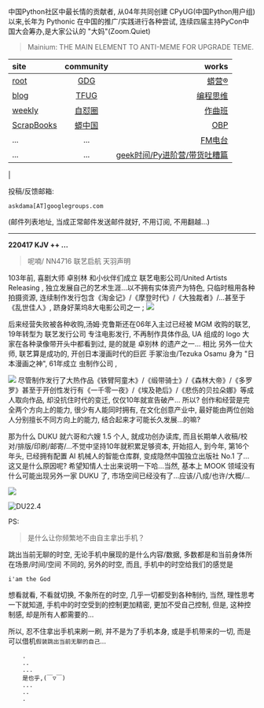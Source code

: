 中国Python社区中最长情的贡献者, 从04年共同创建 CPyUG(中国Python用户组)以来,长年为 Pythonic 在中国的推广/实践进行各种尝试, 连续四届主持PyCon中国大会筹办,是大家公认的 "大妈"(Zoom.Quiet)

> Mainium: THE MAIN ELEMENT TO ANTI-MEME FOR UPGRADE TEME.

| site | community | works |
| :-----| :----: | ----: |
| [root](http://zoomquiet.io/) | [GDG](https://blog.zhgdg.org/) | [蟒营®](https://doc.101.camp/) |
| [blog](https://blog.zoomquiet.io/pages/zoomquiet.html) | [TFUG](http://zh.tfug.world/) | [编程思维](https://py.101.camp/) |
| [weekly](http://weekly.pychina.org/) | [自怼圈](https://du.101.camp/) | [作曲班](https://mu.101.camp/) |
| [ScrapBooks](https://zoomquiet.io/collection.html) | [蟒中国](https://pychina.org/) | [OBP](https://zoomquiet.io/obp/index.html) |
| ... | ... | [FM电台](https://fm.101.camp/) |
| ... | ... | [geek时间/Py进阶营/带货吐糟篇](https://fm.101.camp/2020/geek2py-dama.html) 
 |


投稿/反馈邮箱:

    askdama[AT]googlegroups.com

(邮件列表地址, 
当成正常邮件发送邮件就好, 不用订阅, 不用翻越...)



---------------------------------------------------
**220417 KJV ++ ...**


> 呢喃/ NN4716 联艺启航 天羽声明




103年前, 喜剧大师 卓别林 和小伙伴们成立 联艺电影公司/United Artists Releasing , 独立发展自己的艺术生涯...以不拥有实体资产为特色, 只临时租用各种拍摄资源, 连续制作发行包含《淘金记》/《摩登时代》/《大独裁者》/...甚至于《乱世佳人》, 跻身好莱坞8大电影公司之一 ;
![](https://ipic.zoomquiet.top/2022-04-16-zshot%202022-04-16%2017.07.17.jpg)

后来经营失败被各种收购,汤姆·克鲁斯还在06年入主过已经被 MGM 收购的联艺, 19年转型为 联艺发行公司 专注电影发行, 不再制作具体作品, UA 组成的 logo 大家在各种录像带开头中都看到过, 是的就是 卓别林 的遗产之一...
相比 另外一位大师, 联艺算是成功的, 开创日本漫画时代的巨匠 手冢治虫/Tezuka Osamu 身为 "日本漫画之神", 61年成立 虫制作公司 ,

![](https://ipic.zoomquiet.top/2022-04-16-zshot%202022-04-16%2017.11.56.jpg)
尽管制作发行了大热作品《铁臂阿童木》/《缎带骑士》/《森林大帝》/《多罗罗》甚至于开创性发行有《一千零一夜》/《埃及艳后》/《悲伤的贝拉朵娜》等成人取向作品, 却没抗住时代的变迁, 仅仅10年就宣告破产...
所以? 创作和经营是完全两个方向上的能力, 很少有人能同时拥有, 在文化创意产业中, 最好能由两位创始人分别擅长不同方向上的能力, 结合起来才可能长久发展...的嘛?

那为什么 DUKU 就六哥和六嫂 1.5 个人, 就成功创办读库, 而且长期单人收稿/校对/排版/印刷/邮寄/...不觉中坚持10年就积累足够资本, 开始招人, 到今年, 第16个年头, 已经拥有配置 AI 机械人的智能仓库群, 变成隐然中国独立出版社 No.1 了...这又是什么原因呢?
希望知情人士出来说明一下哈...当然, 基本上 MOOK 领域没有什么可能出现另外一家 DUKU 了, 市场空间已经没有了...应该/八成/也许/大概/...​



![](https://ipic.zoomquiet.top/2022-04-16-zq42-today-card-2204.017.jpeg)

![DU22.4](https://ipic.zoomquiet.top/2022-03-31-220331DU6y_zip.jpg!/fw/420)





PS:
> 是什么让你频繁地不由自主拿出手机？

跳出当前无聊的时空,
无论手机中展现的是什么内容/数据,
多数都是和当前身体所在场景/时间/空间 不同的,
另外的时空,
而且, 手机中的时空给我们的感觉是

    i'am the God

想看就看, 不看就切换,
不象所在的时空, 几乎一切都受到各种制约,
当然,
理性思考一下就知道,
手机中的时空受到的控制更加精密, 更加不受自己控制,
但是, 这种控制感,
却是所有人都需要的...

所以, 
忍不住拿出手机来刷一刷,
并不是为了手机本身, 或是手机带来的一切,
而是可以借机`假装跳出当前无聊的自己`...



```
    .
    ..
    ...
    是也乎,(￣▽￣)
    ...
    ..
    .
```


